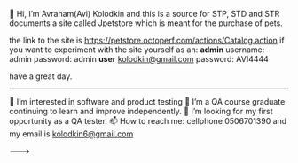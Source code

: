👋 Hi, I’m Avraham(Avi) Kolodkin and this is a source for STP, STD and STR documents a site called Jpetstore which is meant for the purchase of pets.

the link to the site is https://petstore.octoperf.com/actions/Catalog.action
if you want to experiment with the site yourself as an:
**admin**
username: admin
password: admin
**user**
kolodkin@gmail.com
password: AVI4444

have a great day.


---------------------------------------------------------------------------------------------------------------------------------------------------------------------
👀 I’m interested in software and product testing
🌱 I’m a QA course graduate continuing to learn and improve independently.
💞️ I’m looking for my first opportunity as a QA tester.
📫 How to reach me: cellphone 0506701390 and my email is kolodkin6@gmail.com

--->
